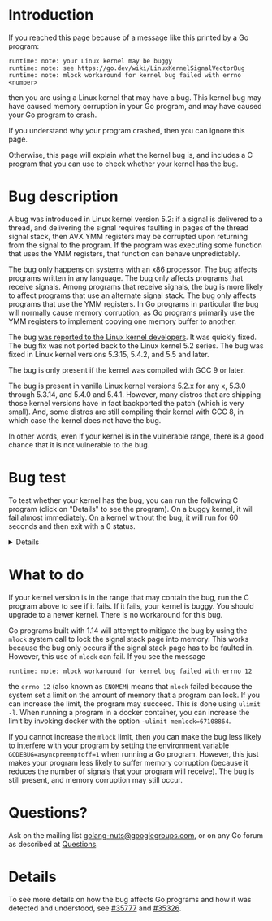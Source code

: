 # Introduction

If you reached this page because of a message like this printed by a Go program:

```
runtime: note: your Linux kernel may be buggy
runtime: note: see https://go.dev/wiki/LinuxKernelSignalVectorBug
runtime: note: mlock workaround for kernel bug failed with errno <number>
```

then you are using a Linux kernel that may have a bug.
This kernel bug may have caused memory corruption in your Go program, and may have caused your Go program to crash.

If you understand why your program crashed, then you can ignore this page.

Otherwise, this page will explain what the kernel bug is, and includes a C program that you can use to check whether your kernel has the bug.

# Bug description

A bug was introduced in Linux kernel version 5.2: if a signal is delivered to a thread, and delivering the signal requires faulting in pages of the thread signal stack, then AVX YMM registers may be corrupted upon returning from the signal to the program.
If the program was executing some function that uses the YMM registers, that function can behave unpredictably.

The bug only happens on systems with an x86 processor.
The bug affects programs written in any language.
The bug only affects programs that receive signals.
Among programs that receive signals, the bug is more likely to affect programs that use an alternate signal stack.
The bug only affects programs that use the YMM registers.
In Go programs in particular the bug will normally cause memory corruption, as Go programs primarily use the YMM registers to implement copying one memory buffer to another.

The bug [was reported to the Linux kernel developers](https://bugzilla.kernel.org/show_bug.cgi?id=205663).
It was quickly fixed.
The bug fix was not ported back to the Linux kernel 5.2 series.
The bug was fixed in Linux kernel versions 5.3.15, 5.4.2, and 5.5 and later.

The bug is only present if the kernel was compiled with GCC 9 or later.

The bug is present in vanilla Linux kernel versions 5.2.x for any x, 5.3.0 through 5.3.14, and 5.4.0 and 5.4.1.
However, many distros that are shipping those kernel versions have in fact backported the patch (which is very small).
And, some distros are still compiling their kernel with GCC 8, in which case the kernel does not have the bug.

In other words, even if your kernel is in the vulnerable range, there is a good chance that it is not vulnerable to the bug.

# Bug test

To test whether your kernel has the bug, you can run the following C program (click on "Details" to see the program).
On a buggy kernel, it will fail almost immediately.
On a kernel without the bug, it will run for 60 seconds and then exit with a 0 status.

<details>

```C
// Build with: gcc -pthread test.c
//
// This demonstrates an issue where AVX state becomes corrupted when a
// signal is delivered where the signal stack pages aren't faulted in.
//
// There appear to be three necessary ingredients, which are marked
// with "!!!" below:
//
// 1. A thread doing AVX operations using YMM registers.
//
// 2. A signal where the kernel must fault in stack pages to write the
//    signal context.
//
// 3. Context switches. Having a single task isn't sufficient.

#include <errno.h>
#include <signal.h>
#include <stdio.h>
#include <stdlib.h>
#include <string.h>
#include <unistd.h>
#include <pthread.h>
#include <sys/mman.h>
#include <sys/prctl.h>
#include <sys/wait.h>

static int sigs;

static stack_t altstack;
static pthread_t tid;

static void die(const char* msg, int err) {
  if (err != 0) {
    fprintf(stderr, "%s: %s\n", msg, strerror(err));
  } else {
    fprintf(stderr, "%s\n", msg);
  }
  exit(EXIT_FAILURE);
}

void handler(int sig __attribute__((unused)),
             siginfo_t* info __attribute__((unused)),
             void* context __attribute__((unused))) {
  sigs++;
}

void* sender(void *arg) {
  int err;

  for (;;) {
    usleep(100);
    err = pthread_kill(tid, SIGWINCH);
    if (err != 0)
      die("pthread_kill", err);
  }
  return NULL;
}

void dump(const char *label, unsigned char *data) {
  printf("%s =", label);
  for (int i = 0; i < 32; i++)
    printf(" %02x", data[i]);
  printf("\n");
}

void doAVX(void) {
  unsigned char input[32];
  unsigned char output[32];

  // Set input to a known pattern.
  for (int i = 0; i < sizeof input; i++)
    input[i] = i;
  // Mix our PID in so we detect cross-process leakage, though this
  // doesn't appear to be what's happening.
  pid_t pid = getpid();
  memcpy(input, &pid, sizeof pid);

  while (1) {
    for (int i = 0; i < 1000; i++) {
      // !!! Do some computation we can check using YMM registers.
      asm volatile(
        "vmovdqu %1, %%ymm0;"
        "vmovdqa %%ymm0, %%ymm1;"
        "vmovdqa %%ymm1, %%ymm2;"
        "vmovdqa %%ymm2, %%ymm3;"
        "vmovdqu %%ymm3, %0;"
        : "=m" (output)
        : "m" (input)
        : "memory", "ymm0", "ymm1", "ymm2", "ymm3");
      // Check that input == output.
      if (memcmp(input, output, sizeof input) != 0) {
        dump("input ", input);
        dump("output", output);
        die("mismatch", 0);
      }
    }

    // !!! Release the pages of the signal stack. This is necessary
    // because the error happens when copy_fpstate_to_sigframe enters
    // the failure path that handles faulting in the stack pages.
    // (mmap with MMAP_FIXED also works.)
    //
    // (We do this here to ensure it doesn't race with the signal
    // itself.)
    if (madvise(altstack.ss_sp, altstack.ss_size, MADV_DONTNEED) != 0)
      die("madvise", errno);
  }
}

void doTest() {
  // Create an alternate signal stack so we can release its pages.
  void *altSigstack = mmap(NULL, SIGSTKSZ, PROT_READ|PROT_WRITE, MAP_PRIVATE|MAP_ANONYMOUS, -1, 0);
  if (altSigstack == MAP_FAILED)
    die("mmap failed", errno);
  altstack.ss_sp = altSigstack;
  altstack.ss_size = SIGSTKSZ;
  if (sigaltstack(&altstack, NULL) < 0)
    die("sigaltstack", errno);

  // Install SIGWINCH handler.
  struct sigaction sa = {
    .sa_sigaction = handler,
    .sa_flags = SA_ONSTACK | SA_RESTART,
  };
  sigfillset(&sa.sa_mask);
  if (sigaction(SIGWINCH, &sa, NULL) < 0)
    die("sigaction", errno);

  // Start thread to send SIGWINCH.
  int err;
  pthread_t ctid;
  tid = pthread_self();
  if ((err = pthread_create(&ctid, NULL, sender, NULL)) != 0)
    die("pthread_create sender", err);

  // Run test.
  doAVX();
}

void *exiter(void *arg) {
  sleep(60);
  exit(0);
}

int main() {
  int err;
  pthread_t ctid;

  // !!! We need several processes to cause context switches. Threads
  // probably also work. I don't know if the other tasks also need to
  // be doing AVX operations, but here we do.
  int nproc = sysconf(_SC_NPROCESSORS_ONLN);
  for (int i = 0; i < 2 * nproc; i++) {
    pid_t child = fork();
    if (child < 0) {
      die("fork failed", errno);
    } else if (child == 0) {
      // Exit if the parent dies.
      prctl(PR_SET_PDEATHSIG, SIGKILL, 0, 0, 0);
      doTest();
    }
  }

  // Exit after a while.
  if ((err = pthread_create(&ctid, NULL, exiter, NULL)) != 0)
    die("pthread_create exiter", err);

  // Wait for a failure.
  int status;
  if (wait(&status) < 0)
    die("wait", errno);
  if (status == 0)
    die("child unexpectedly exited with success", 0);
  fprintf(stderr, "child process failed\n");
  exit(1);
}
```

</details>

# What to do

If your kernel version is in the range that may contain the bug, run the C program above to see if it fails.
If it fails, your kernel is buggy.
You should upgrade to a newer kernel.
There is no workaround for this bug.

Go programs built with 1.14 will attempt to mitigate the bug by using the `mlock` system call to lock the signal stack page into memory.
This works because the bug only occurs if the signal stack page has to be faulted in.
However, this use of `mlock` can fail.
If you see the message

```
runtime: note: mlock workaround for kernel bug failed with errno 12
```

the `errno 12` (also known as `ENOMEM`) means that `mlock` failed because the system set a limit on the amount of memory that a program can lock.
If you can increase the limit, the program may succeed.
This is done using `ulimit -l`.
When running a program in a docker container, you can increase the limit by invoking docker with the option `-ulimit memlock=67108864`.

If you cannot increase the `mlock` limit, then you can make the bug less likely to interfere with your program by setting the environment variable `GODEBUG=asyncpreemptoff=1` when running a Go program.
However, this just makes your program less likely to suffer memory corruption (because it reduces the number of signals that your program will receive).
The bug is still present, and memory corruption may still occur.

# Questions?

Ask on the mailing list golang-nuts@googlegroups.com, or on any Go forum as described at [Questions](https://go.dev/wiki/Questions).

# Details

To see more details on how the bug affects Go programs and how it was detected and understood, see [#35777](https://go.dev/issue/35777) and [#35326](https://go.dev/issue/35326).